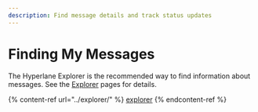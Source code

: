```yaml
---
description: Find message details and track status updates
---
```


# Finding My Messages

The Hyperlane Explorer is the recommended way to find information about messages. See the [Explorer](../explorer/) pages for details.

{% content-ref url="../explorer/" %}
[explorer](../explorer/)
{% endcontent-ref %}
